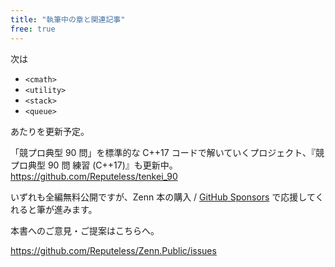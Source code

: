 ```yaml
---
title: "執筆中の章と関連記事"
free: true
---
```


次は

- `<cmath>`
- `<utility>`
- `<stack>`
- `<queue>`

あたりを更新予定。

「競プロ典型 90 問」を標準的な C++17 コードで解いていくプロジェクト、『競プロ典型 90 問 練習 (C++17)』も更新中。
https://github.com/Reputeless/tenkei_90

いずれも全編無料公開ですが、Zenn 本の購入 / [GitHub Sponsors](https://github.com/sponsors/Reputeless) で応援してくれると筆が進みます。


本書へのご意見・ご提案はこちらへ。

https://github.com/Reputeless/Zenn.Public/issues
